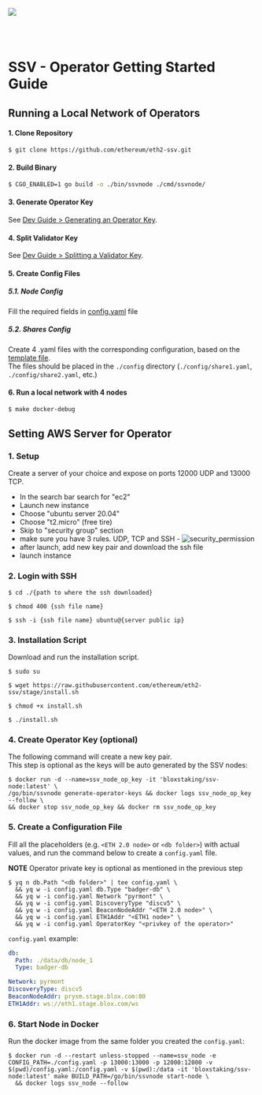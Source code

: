 [<img src="./resources/bloxstaking_header_image.png" >](https://www.bloxstaking.com/)

<br>
<br>

# SSV - Operator Getting Started Guide

## Running a Local Network of Operators

#### 1. Clone Repository

```bash
$ git clone https://github.com/ethereum/eth2-ssv.git
```

#### 2. Build Binary

```bash
$ CGO_ENABLED=1 go build -o ./bin/ssvnode ./cmd/ssvnode/
```

#### 3. Generate Operator Key

See [Dev Guide > Generating an Operator Key](./DEV_GUIDE.md#generating-an-operator-key).

#### 4. Split Validator Key

See [Dev Guide > Splitting a Validator Key](./DEV_GUIDE.md#splitting-a-validator-key).

#### 5. Create Config Files

  ##### 5.1. Node Config

  Fill the required fields in [config.yaml](../config/config.yaml) file

  ##### 5.2. Shares Config

  Create 4 .yaml files with the corresponding configuration, based on the [template file](../config/example_share.yaml). \
  The files should be placed in the `./config` directory (`./config/share1.yaml`, `./config/share2.yaml`, etc.)

#### 6. Run a local network with 4 nodes
```bash
$ make docker-debug 
```

## Setting AWS Server for Operator

### 1. Setup

Create a server of your choice and expose on ports 12000 UDP and 13000 TCP.
- In the search bar search for "ec2"
- Launch new instance
- Choose "ubuntu server 20.04"
- Choose "t2.micro" (free tire)
- Skip to "security group" section
- make sure you have 3 rules. UDP, TCP and SSH -
  ![security_permission](./resources/security_permission.png)
- after launch, add new key pair and download the ssh file
- launch instance

### 2. Login with SSH

```
$ cd ./{path to where the ssh downloaded}

$ chmod 400 {ssh file name}

$ ssh -i {ssh file name} ubuntu@{server public ip}
```

### 3. Installation Script

Download and run the installation script.

```
$ sudo su

$ wget https://raw.githubusercontent.com/ethereum/eth2-ssv/stage/install.sh

$ chmod +x install.sh

$ ./install.sh
```

### 4. Create Operator Key (optional)

The following command will create a new key pair. \
This step is optional as the keys will be auto generated by the SSV nodes:

```
$ docker run -d --name=ssv_node_op_key -it 'bloxstaking/ssv-node:latest' \
/go/bin/ssvnode generate-operator-keys && docker logs ssv_node_op_key --follow \
&& docker stop ssv_node_op_key && docker rm ssv_node_op_key
```

### 5. Create a Configuration File

Fill all the placeholders (e.g. `<ETH 2.0 node>` or `<db folder>`) with actual values,
and run the command below to create a `config.yaml` file.

**NOTE** Operator private key is optional as mentioned in the previous step

```
$ yq n db.Path "<db folder>" | tee config.yaml \
  && yq w -i config.yaml db.Type "badger-db" \
  && yq w -i config.yaml Network "pyrmont" \
  && yq w -i config.yaml DiscoveryType "discv5" \
  && yq w -i config.yaml BeaconNodeAddr "<ETH 2.0 node>" \
  && yq w -i config.yaml ETH1Addr "<ETH1 node>" \
  && yq w -i config.yaml OperatorKey "<privkey of the operator>"
```

`config.yaml` example:

```yaml
db:
  Path: ./data/db/node_1
  Type: badger-db

Network: pyrmont
DiscoveryType: discv5
BeaconNodeAddr: prysm.stage.blox.com:80
ETH1Addr: ws://eth1.stage.blox.com/ws
```

### 6. Start Node in Docker

Run the docker image from the same folder you created the `config.yaml`:

```
$ docker run -d --restart unless-stopped --name=ssv_node -e CONFIG_PATH=./config.yaml -p 13000:13000 -p 12000:12000 -v $(pwd)/config.yaml:/config.yaml -v $(pwd):/data -it 'bloxstaking/ssv-node:latest' make BUILD_PATH=/go/bin/ssvnode start-node \
  && docker logs ssv_node --follow
```
